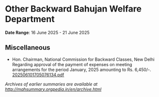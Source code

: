 # Other Backward Bahujan Welfare Department

**Date Range**: 16 June 2025 - 21 June 2025


## Miscellaneous
- Hon. Chairman, National Commission for Backward Classes, New Delhi Regarding approval of the payment of expenses on meeting arrangements for the period January, 2025 amounting to Rs. 6,450/-.\
  [202506101705076134.pdf](https://gr.maharashtra.gov.in/Site/Upload/Government%20Resolutions/English/202506101705076134.pdf)


*Archives of earlier summaries are available at http://mahsummary.orgpedia.in/en/archive.html*
